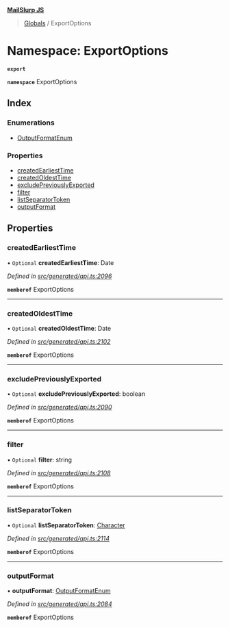 **[MailSlurp JS](../README.md)**

> [Globals](../README.md) / ExportOptions

# Namespace: ExportOptions

**`export`** 

**`namespace`** ExportOptions

## Index

### Enumerations

* [OutputFormatEnum](../enums/exportoptions.outputformatenum.md)

### Properties

* [createdEarliestTime](exportoptions.md#createdearliesttime)
* [createdOldestTime](exportoptions.md#createdoldesttime)
* [excludePreviouslyExported](exportoptions.md#excludepreviouslyexported)
* [filter](exportoptions.md#filter)
* [listSeparatorToken](exportoptions.md#listseparatortoken)
* [outputFormat](exportoptions.md#outputformat)

## Properties

### createdEarliestTime

• `Optional` **createdEarliestTime**: Date

*Defined in [src/generated/api.ts:2096](https://github.com/mailslurp/mailslurp-client/blob/67ec74c/src/generated/api.ts#L2096)*

**`memberof`** ExportOptions

___

### createdOldestTime

• `Optional` **createdOldestTime**: Date

*Defined in [src/generated/api.ts:2102](https://github.com/mailslurp/mailslurp-client/blob/67ec74c/src/generated/api.ts#L2102)*

**`memberof`** ExportOptions

___

### excludePreviouslyExported

• `Optional` **excludePreviouslyExported**: boolean

*Defined in [src/generated/api.ts:2090](https://github.com/mailslurp/mailslurp-client/blob/67ec74c/src/generated/api.ts#L2090)*

**`memberof`** ExportOptions

___

### filter

• `Optional` **filter**: string

*Defined in [src/generated/api.ts:2108](https://github.com/mailslurp/mailslurp-client/blob/67ec74c/src/generated/api.ts#L2108)*

**`memberof`** ExportOptions

___

### listSeparatorToken

• `Optional` **listSeparatorToken**: [Character](../interfaces/character.md)

*Defined in [src/generated/api.ts:2114](https://github.com/mailslurp/mailslurp-client/blob/67ec74c/src/generated/api.ts#L2114)*

**`memberof`** ExportOptions

___

### outputFormat

•  **outputFormat**: [OutputFormatEnum](../enums/exportoptions.outputformatenum.md)

*Defined in [src/generated/api.ts:2084](https://github.com/mailslurp/mailslurp-client/blob/67ec74c/src/generated/api.ts#L2084)*

**`memberof`** ExportOptions
